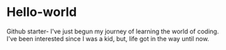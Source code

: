 # Hello-world

Github starter-
I've just begun my journey of learning the world of coding. I've been interested since I was a kid, but, life got in the way until now. 
